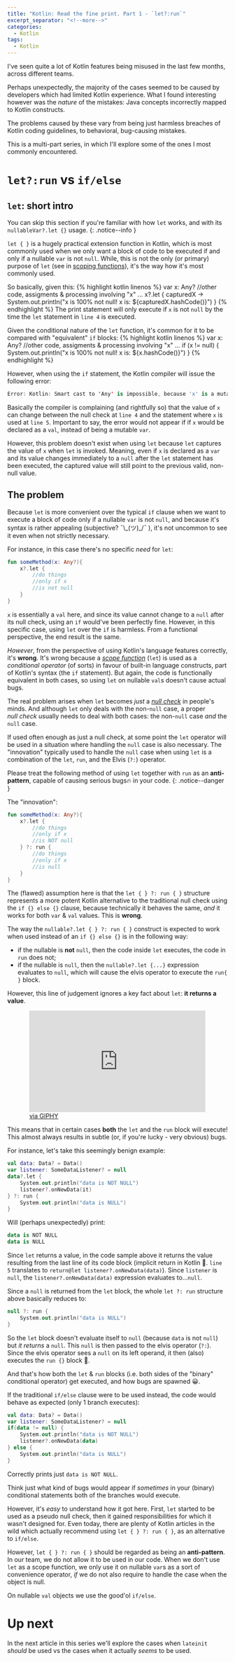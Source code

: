 ```yaml
---
title: "Kotlin: Read the fine print. Part 1 - `let?:run`"
excerpt_separator: "<!--more-->"
categories:
  - Kotlin
tags:
  - Kotlin
---
```


I've seen quite a lot of Kotlin features being misused in the last few months, across different teams. 

Perhaps unexpectedly, the majority of the cases seemed to be caused by <!--more--> developers which had limited Kotlin experience. What I found interesting however was the *nature* of the mistakes: Java concepts incorrectly mapped to Kotlin constructs. 

The problems caused by these vary from being just harmless breaches of Kotlin coding guidelines, to behavioral, bug-causing mistakes.

This is a multi-part series, in which I'll explore some of the ones I most commonly encountered.

# `let?:run` **vs** `if/else`

## `let`: short intro

You can skip this section if you're familiar with how `let` works, and with its `nullableVar?.let {}` usage.
{: .notice--info }

`let { }` is a hugely practical extension function in Kotlin, which is most commonly used when we only want a block of code to be executed if and only if a nullable `var` is not `null`. While, this is not the only (or primary) purpose of `let` (see in [scoping functions](https://kotlinlang.org/docs/reference/scope-functions.html#let)), it's the way how it's most commonly used.

So basically, given this:
{% highlight kotlin linenos %}
var x: Any?
//other code, assigments & processing involving "x"
...
x?.let { capturedX ->
    System.out.println("x is 100% not null! x is: ${capturedX.hashCode()}")
}
{% endhighlight %}
The print statement will only execute if `x` is not `null` by the time the `let` statement in `line 4` is executed.

Given the conditional nature of the `let` function, it's common for it to be compared with "equivalent" `if` blocks:
{% highlight kotlin linenos %}
var x: Any?
//other code, assigments & processing involving "x"
...
if (x != null) {
    System.out.println("x is 100% not null! x is: ${x.hashCode()}")
}
{% endhighlight %}

However, when using the `if` statement, the Kotlin compiler will issue the following error: 
``` kotlin
Error: Kotlin: Smart cast to 'Any' is impossible, because 'x' is a mutable property that could have been changed by this time.
```
Basically the compiler is complaining (and rightfully so) that the value of `x` can change between the null&nbsp;check at `line 4` and the statement where `x` is used at `line 5`. Important to say, the error would not appear if if `x` would be declared as a `val`, instead of being a mutable `var`.

However, this problem doesn't exist when using `let` because `let` captures the value of `x` when `let` is invoked. Meaning, even if `x` is declared as a `var` and its value changes immediately to a `null` after the `let` statement has been executed, the captured value will still point to the previous valid, non-null value.

## The problem

Because `let` is more convenient over the typical `if` clause when we want to execute a block of code only if a nullable `var` is not `null`, and because it's syntax is rather appealing (subjective? ¯\\\_(ツ)_/¯ ), it's not uncommon to see it even when not strictly necessary. 

For instance, in this case there's no specific *need* for `let`:

```kotlin
fun someMethod(x: Any?){
    x?.let {
        //do things
        //only if x
        //is not null
    }
}
```
`x` is essentially a `val` here, and since its value cannot change to a `null` after its null&nbsp;check, using an `if` would've been perfectly fine. However, in this specific case, using `let` over the `if` is harmless. From a functional perspective, the end result is the same.

*However*, from the perspective of using Kotlin's language features correctly, it's **wrong**. It's wrong because a [*scope function*](https://kotlinlang.org/docs/reference/scope-functions.html) (`let`) is used as a *conditional operator* (of sorts) in favour of built-in language constructs, part of Kotlin's syntax (the `if` statement). But again, the code is functionally equivalent in both cases, so using `let` on nullable `val`s doesn't cause actual bugs.

The real problem arises when `let` becomes *just* a *<u>null&nbsp;check</u>* in people's minds. And although `let` only deals with the non-`null` case, a proper *null&nbsp;check* usually needs to deal with both cases: the non-`null` case *and* the `null` case. 

If used often enough as just a null&nbsp;check, at some point the `let` operator will be used in a situation where handling the `null` case is also necessary. The "innovation" typically used to handle the `null` case when using `let` is a combination of the `let`, `run`, and the Elvis (`?:`) operator.

Please treat the following method of using `let` together with `run` as an **anti-pattern**, capable of causing serious bugs🔥 in your code.
{: .notice--danger }

The "innovation":

```kotlin
fun someMethod(x: Any?){
    x?.let {
        //do things
        //only if x
        //is NOT null
    } ?: run {
        //do things
        //only if x
        //is null
    }
}
```

The (flawed) assumption here is that the `let { } ?: run { }` structure represents a more potent Kotlin alternative to the traditional null&nbsp;check using the `if {} else {}` clause, because technically it behaves the same, *and* it works for both `var` & `val` values. This is **wrong**.

The way the `nullable?.let { } ?: run { }` construct is expected to work when used instead of an `if {} else {}` is in the following way:
  * if the nullable is **not** `null`, then the code inside `let` executes, the code in `run` does not;
  * if the nullable is `null`, then the `nullable?.let {...}` expression evaluates to `null`, which will cause the elvis operator to execute the `run{ }` block.

However, this line of judgement ignores a key fact about `let`: **it returns a value**.

<div style="width:80%;height:0;padding-bottom:46%;position:relative;margin:auto;">
    <iframe src="https://giphy.com/embed/3dcImYGte7itiKoTfw" width="100%" height="100%" style="position:absolute" frameBorder="0" class="giphy-embed" allowFullScreen></iframe>
</div>
<p style="width:80%;position:relative;margin:auto;">
    <a href="https://giphy.com/gifs/oceans-8-trailer-3dcImYGte7itiKoTfw">via GIPHY</a>
</p>

This means that in certain cases **both** the `let` and the `run` block will execute! This almost always results in subtle (or, if you're lucky - very obvious) bugs.

For instance, let's take this seemingly benign example:

```kotlin
val data: Data? = Data()
var listener: SomeDataListener? = null
data?.let {
    System.out.println("data is NOT NULL")
    listener?.onNewData(it)     
} ?: run {
    System.out.println("data is NULL")
}
```
Will (perhaps unexpectedly) print:
```kotlin
data is NOT NULL
data is NULL
```

Since `let` returns a value, in the code sample above it returns the value resulting from the last line of its code block (implicit return in Kotlin 🙂. `line 5` translates to `return@let listener?.onNewData(data)`). Since `listener` is `null`, the `listener?.onNewData(data)` expression evaluates to...`null`. 

Since a `null` is returned from the `let` block, the whole `let ?: run` structure above basically reduces to:
```kotlin
null ?: run {
    System.out.println("data is NULL")
}
```

So the `let` block doesn't evaluate itself to `null` (because `data` is not `null`) but *it returns* a `null`. This `null` is then passed to the elvis operator (`?:`). Since the elvis operator sees a `null` on its left operand, it then (also) executes the `run {}` block 🙂. 

And that's how both the `let` & `run` blocks (i.e. both sides of the "binary" conditional operator) get executed, and how bugs are spawned 😀.

If the traditional `if/else` clause were to be used instead, the code would behave as expected (only 1 branch executes): 
```kotlin
val data: Data? = Data()
var listener: SomeDataListener? = null
if(data != null) {
    System.out.println("data is NOT NULL")
    listener?.onNewData(data)     
} else {
    System.out.println("data is NULL")
}
```
Correctly prints just `data is NOT NULL`.

Think just what kind of bugs would appear if *sometimes* in your (binary) conditional statements both of the branches would execute. 

However, it's *easy* to understand how it got here. First, `let` started to be used as a pseudo null&nbsp;check, then it gained responsibilities for which it wasn't designed for. Even today, there are plenty of Kotlin articles in the wild which actually recommend using `let { } ?: run { }`, as an alternative to `if/else`. 

However, `let { } ?: run { }` should be regarded as being an **anti-pattern**. In our team, we do not allow it to be used in our code. When we don't use `let` as a scope function, we only use it on nullable `var`s as a sort of convenience operator, *if* we do not also require to handle the case when the object is null. 

On nullable `val` objects we use the good'ol `if/else`.

# Up next

In the next article in this series we'll explore the cases when `lateinit` *should* be used vs the cases when it actually *seems* to be used. 
